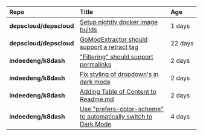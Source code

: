 |**Repo**|**Title**|**Age**|
|:----|:----|:----|
|**depscloud/depscloud**|[Setup nightly docker image builds](https://github.com/depscloud/depscloud/issues/97)|1&nbsp;days|
|**depscloud/depscloud**|[GoModExtractor should support a retract tag](https://github.com/depscloud/depscloud/issues/69)|22&nbsp;days|
|**indeedeng/k8dash**|["Filtering" should support permalinks](https://github.com/indeedeng/k8dash/issues/153)|2&nbsp;days|
|**indeedeng/k8dash**|[Fix styling of dropdown's in dark mode](https://github.com/indeedeng/k8dash/issues/152)|2&nbsp;days|
|**indeedeng/k8dash**|[Adding Table of Content to Readme.md](https://github.com/indeedeng/k8dash/issues/151)|2&nbsp;days|
|**indeedeng/k8dash**|[Use "prefers-color-scheme" to automatically switch to Dark Mode](https://github.com/indeedeng/k8dash/issues/144)|4&nbsp;days|
